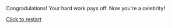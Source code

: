 Congradulations! Your hard work pays off. Now you're a celebrity!

[Click to restart](..//README.md)